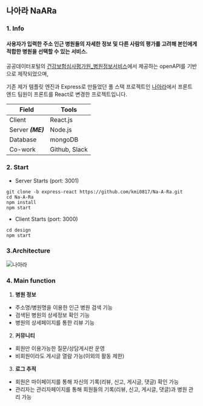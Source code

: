 ## 나아라 NaARa

### 1. Info
 #### 사용자가 입력한 주소 인근 병원들의 자세한 정보 및 다른 사람의 평가를 고려해 본인에게 적합한 병원을 선택할 수 있는 서비스.
 
 공공데이터포털의 [건강보험심사평가원_병원정보서비스](https://www.data.go.kr/data/15001698/openapi.do)에서 제공하는 openAPI를 기반으로 제작되었으며, 
 
 기존 제가 템플릿 엔진과 Express로 만들었던 풀 스택 프로젝트인 [나아라](https://github.com/kmi0817/Na-A-Ra/tree/template-engine)에서 프론트엔드 팀원이 프론트를 React로 변경한 프로젝트입니다.

Field | Tools
--- | ---
Client | React.js
Server ***(ME)*** | Node.js
Database | mongoDB
Co-work | Github, Slack


### 2. Start
- Server Starts (port: 3001)
```shell
git clone -b express-react https://github.com/kmi0817/Na-A-Ra.git
cd Na-A-Ra
npm install
npm start
```

- Client Starts (port: 3000)
```shell
cd design
npm start
```

### 3.Architecture
![나아라](https://user-images.githubusercontent.com/62174395/236385060-05d5cb74-d53e-45dd-8e00-c96b906205d3.svg)


### 4. Main function
1) **병원 정보**
* 주소명/병원명을 이용한 인근 병원 검색 기능
* 검색된 병원의 상세정보 확인 기능
* 병원의 상세페이지를 통한 리뷰 기능

2) **커뮤니티**
* 회원만 이용가능한 질문/상담게시판 운영
* 비회원이라도 게시글 열람 가능(이외의 활동 제한)

3) **로그 추적**
* 회원은 마이페이지를 통해 자신의 기록(리뷰, 신고, 게시글, 댓글) 확인 가능
* 관리자는 관리자페이지를 통해 회원들의 기록(리뷰, 신고, 게시글, 댓글)과 병원 관리 가능

